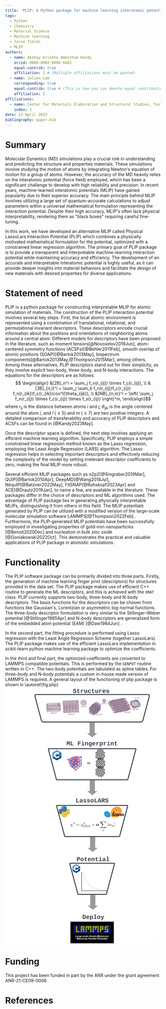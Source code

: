 ```yaml
---
title: 'PLIP: A Python package for machine learning interatomic potentials'
tags:
  - Python
  - Chemistry
  - Material Science
  - Machine learning
  - force fields
  - MLIP
authors:
  - name: Akshay Krishna Ammothum Kandy
    orcid: 0000-0002-9880-4482
    equal-contrib: true
    affiliation: 1 # (Multiple affiliations must be quoted)
  - name: Julien Lam
    corresponding: true
    equal-contrib: true # (This is how you can denote equal contributions between multiple authors)
    affiliation: 1
affiliations:
  - name: Center for Materials Elaboration and Structural Studies, Toulouse, France
    index: 1
date: 13 April 2023
bibliography: paper.bib
---
```


# Summary
Molecular Dynamics (MD) simulations play a crucial role in understanding and predicting the structure and properties materials. These simulations involve studying the motion of atoms by integrating Newton's equation of motion for a group of atoms. However, the accuracy of the MD heavily relies on the interatomic potential (force field) employed, which has been a significant challenge to develop with high reliability and precision. In recent years, machine-learned interatomic potentials (MLIP) have gained popularity due to their superior accuracy. The main principle behind MLIP involves utilizing a large set of quantum-accurate calculations to adjust parameters within a universal mathematical formulation representing the interaction potential. Despite their high accuracy, MLIP's   often lack physical interpretability, rendering them  as "black boxes" requiring careful fine-tuning. 

In this work, we have developed an alternative MLIP called Physical LassoLars Interaction Potential (PLIP) which combines a physically motivated mathematical formulation for the potential, optimized with a constrained linear regression algorithm. The primary goal of PLIP  package is to provide a transparent and interpretable machine-learning interaction potential while maintaining accuracy and efficiency. The development of an accurate and interpretable interatomic potential is highly useful, as it can provide deeper insights into material behaviors and facilitate the design of new materials with desired properties for diverse applications.

# Statement of need
PLIP is a python package for constructing interpretable MLIP for atomic simulation of materials. The construction of the PLIP interaction potential involves several key steps. First, the local atomic environment is represented using a combination of translational, rotational, and permutational invariant descriptors. These descriptors encode crucial information about the positions and orientations of neighboring atoms around a central atom. Different models for descriptors have been proposed in the literature, such as moment tensors[@Novoselov2019Jun], atom-centered symmetry functions (ACSFs)[@Behler2011Feb], smooth overlap of atomic positions (SOAP)[@Bartok2013May], bispectrum components[@Bartok2013May,@Thompson2015Mar], among others. Among these alternatives, PLIP descriptors stand out for their simplicity, as they involve explicit two-body, three-body, and N-body interactions. The equations for the descriptors are as follows:
$$ \begin{align}
&[2B]_n^i = \sum_j f_n(r_{ij}) \times f_c(r_{ij}), \\
&[3B]_{n,l}^i = \sum_j \sum_k f_n(r_{ij})f_c(r_{ij}) f_n(r_{ik})f_c(r_{ik})cos^l(\theta_{ijk}),  \\ 
&[NB]_{n,m}^i = \left( \sum_j f_n(r_{ij}) \times f_c(r_{ij}) \times f_s(r_{ij}) \right)^m,
\end{align}$$
where $r_{ij}$ is the distance between atoms $i$ and $j$, $\theta_{ijk}$ is the angle centered around the atom $i$, and $l$ ($\leq 5$) and $m$ ($\leq 7$) are two positive integers.
A detailed comparison of transferability and accuracy of  PLIP descriptors and ACSFs can be found in [@Kandy2023May].

Once the descriptor space is defined, the next step involves applying an efficient  machine learning algorithm.  Specifically, PLIP employs a simple constrained  linear regression method known as the Lasso regression, employing the Least Angle Regression (LARS) algorithm. The Lasso regression helps in selecting important descriptors and effectively reducing the complexity of the model by setting irrelevant descriptor coefficients to zero, making the final MLIP more robust. 

Several efficient MLIP packages such as n2p2[@Singraber2019Mar], QUIP[@Bartok2010Apr], DeepMD[@Wang2018Jul], NequIP[@Batzner2022May], FitSNAP[@Rohskopf2023Apr] and ACE[@Drautz2019Jan], to name a few,  are available in the literature. These packages differ in the choice of descriptors and ML algorithms used. The advantage of  PLIP package lies in generating physically interpretable MLIPs, distinguishing it from others in this field. The MLIP potentials generated by PLIP can be utilized with a modified version of the large-scale molecular simulation software LAMMPS[@Thompson2022Feb] . Furthermore, the PLIP-generated MLIP potentials have been successfully employed in investigating  properties of gold-iron nanoparticles [@Benoit2020Dec] and nucleation in bulk zinc oxide [@Goniakowski2022Oct]. This demonstrates the practical and valuable applications of PLIP package in atomistic simulations. 
# Functionality
The PLIP software package can be primarily divided into three parts.  Firstly, the generation of machine learning finger print (descriptors) for structures provided in the data set. The PLIP package makes use of efficient C++ routine to generate the ML descriptors, and this is achieved with the `XMAT` class. PLIP currently supports two-body, three-body and N-body descriptors. The basis functions for the descriptors can be chosen from functions like Gaussian's, Lorentzian or asymmetric log-normal functions. The three-body descriptor formulation is very similar to the Stillinger–Weber potential [@Stillinger1985Apr] and N-body descriptors are generalized form of the embedded atom potential (EAM) [@Daw1984Jun] .

In the second part, the fitting procedure is performed using Lasso regression with the Least Angle Regression Scheme (together LassoLars). The PLIP package makes use of the efficient LassoLars implementation in scikit-learn python machine learning package to optimize the coefficients. 

In the third and final part, the optimized coefficients are converted to LAMMPS compatible potentials. This is performed by the `GENPOT` routine written in C++. The two-body potentials are tabulated as spline tables. For three-body and N-body potentials a custom in-house made version of LAMMPS is required.  A general layout of the functioning of plip package is shown in \autoref{fig:plip}
![Interface for PLIP \label{fig:plip}](joss/images/plip.png)
# Funding
This project has been funded in part by the ANR under the grant agreement ANR-21-CE09-0006



# References
